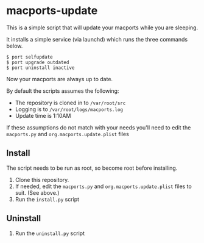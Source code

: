 # macports-update

This is a simple script that will update your macports while you are sleeping.

It installs a simple service (via launchd) which runs the three commands below.

```shell
$ port selfupdate
$ port upgrade outdated
$ port uninstall inactive
```

Now your macports are always up to date.

By default the scripts assumes the following:

* The repository is cloned in to `/var/root/src`
* Logging is to `/var/root/logs/macports.log`
* Update time is 1:10AM

If these assumptions do not match with your needs you'll need to edit the `macports.py` and `org.macports.update.plist` files

## Install

The script needs to be run as root, so become root before installing.

1. Clone this repository.
2. If needed, edit the `macports.py` and `org.macports.update.plist` files to suit. (See above.)
3. Run the `install.py` script

## Uninstall

1. Run the `uninstall.py` script


